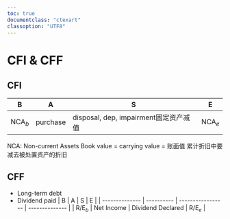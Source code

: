 ```yaml
---
toc: true
documentclass: "ctexart"
classoption: "UTF8"
---
```

# CFI & CFF
## CFI
| B              | A        | S                               | E              |
| -------------- | -------- | ------------------------------- | -------------- |
| $\text{NCA}_b$ | purchase | disposal, dep, impairment固定资产减值 | $\text{NCA}_e$ |
NCA: Non-current Assets
Book value = carrying value = 账面值
累计折旧中要减去被处置资产的折旧
## CFF
- Long-term debt
- Dividend paid
| B              | A          | S                 | E              |
| -------------- | ---------- | ----------------- | -------------- |
| $\text{R/E}_b$ | Net Income | Dividend Declared | $\text{R/E}_e$ |
